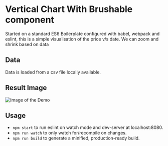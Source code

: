 # Vertical Chart With Brushable component
Started on a standard ES6 Boilerplate configured with babel, webpack and eslint, this is a simple visualisation of the price v/s date. We can zoom and shrink based on data

## Data
Data is loaded from a csv file locally available.


## Result Image 
![Image of the Demo](https://i.imgur.com/mzZElnJ.gif)

## Usage
* `npm start` to run eslint on watch mode and dev-server at localhost:8080.
* `npm run watch` to only watch for/recompile on changes.
* `npm run build` to generate a minified, production-ready build.